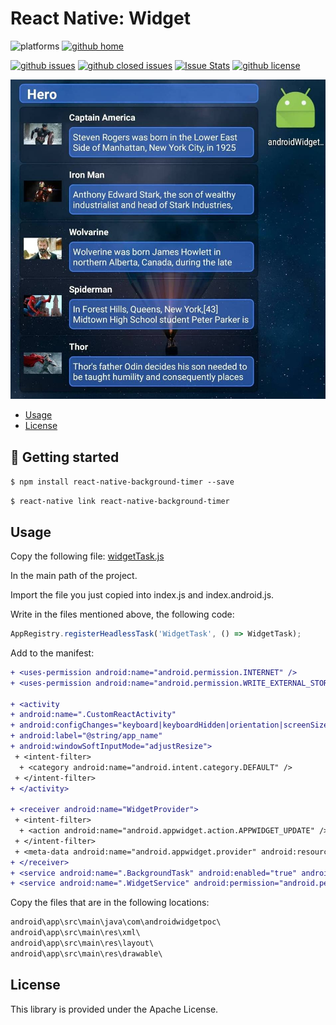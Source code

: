 # React Native: Widget

![platforms](https://img.shields.io/badge/platforms-Android-brightgreen.svg?style=flat&colorB=191A17)
[![github home](https://img.shields.io/badge/gaetanozappi-react--native--widget--listview-blue.svg?style=flat)](https://github.com/gaetanozappi/react-native-widget-listview)


[![github issues](https://img.shields.io/github/issues/gaetanozappi/react-native-widget-listview.svg?style=flat)](https://github.com/gaetanozappi/react-native-widget-listview/issues)
[![github closed issues](https://img.shields.io/github/issues-closed/gaetanozappi/react-native-widget-listview.svg?style=flat&colorB=44cc11)](https://github.com/gaetanozappi/react-native-widget-listview/issues?q=is%3Aissue+is%3Aclosed)
[![Issue Stats](https://img.shields.io/issuestats/i/github/gaetanozappi/react-native-widget-listview.svg?style=flat&colorB=44cc11)](http://github.com/gaetanozappi/react-native-widget-listview/issues)
[![github license](https://img.shields.io/github/license/gaetanozappi/react-native-widget-listview.svg)]()

![PNG](screenshot/screen.jpeg)

-   [Usage](#usage)
-   [License](#license)

## 📖 Getting started

`$ npm install react-native-background-timer --save`

`$ react-native link react-native-background-timer`

## Usage

Copy the following file:
[widgetTask.js](widgetTask.js)

In the main path of the project.

Import the file you just copied into index.js and index.android.js.

Write in the files mentioned above, the following code:
```javascript
AppRegistry.registerHeadlessTask('WidgetTask', () => WidgetTask);
```

Add to the manifest:

```diff
+ <uses-permission android:name="android.permission.INTERNET" />
+ <uses-permission android:name="android.permission.WRITE_EXTERNAL_STORAGE" />

+ <activity
+ android:name=".CustomReactActivity"
+ android:configChanges="keyboard|keyboardHidden|orientation|screenSize"
+ android:label="@string/app_name"
+ android:windowSoftInputMode="adjustResize">
 + <intent-filter>
  + <category android:name="android.intent.category.DEFAULT" />
 + </intent-filter>
+ </activity>

+ <receiver android:name="WidgetProvider">
 + <intent-filter>
  + <action android:name="android.appwidget.action.APPWIDGET_UPDATE" />
 + </intent-filter>
 + <meta-data android:name="android.appwidget.provider" android:resource="@xml/widgetprovider" />
+ </receiver>
+ <service android:name=".BackgroundTask" android:enabled="true" android:label="BackgroundAdd" />
+ <service android:name=".WidgetService" android:permission="android.permission.BIND_REMOTEVIEWS" />
```

Copy the files that are in the following locations:
```diff
android\app\src\main\java\com\androidwidgetpoc\
android\app\src\main\res\xml\
android\app\src\main\res\layout\
android\app\src\main\res\drawable\
```

## License
This library is provided under the Apache License.
